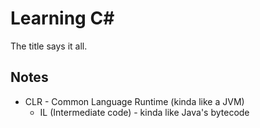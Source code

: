 # Learning C#

The title says it all.

## Notes

* CLR - Common Language Runtime (kinda like a JVM)
  * IL (Intermediate code) - kinda like Java's bytecode